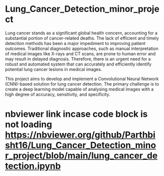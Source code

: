 # Lung_Cancer_Detection_minor_project

Lung cancer stands as a significant global health concern, accounting for a substantial portion of cancer-related deaths. 
The lack of efficient and timely detection methods has been a major impediment to improving patient outcomes. 
Traditional diagnostic approaches, such as manual interpretation of medical images like X-rays and CT scans, are prone to human error and may result in delayed diagnosis. 
Therefore, there is an urgent need for a robust and automated system that can accurately and efficiently identify potential lung cancer lesions in medical images.

This project aims to develop and implement a Convolutional Neural Network (CNN)-based solution for lung cancer detection. 
The primary challenge is to create a deep learning model capable of analysing medical images with a high degree of accuracy, sensitivity, and specificity.

# nbviewer link incase code block is not loading https://nbviewer.org/github/Parthbisht16/Lung_Cancer_Detection_minor_project/blob/main/lung_cancer_detection.ipynb
